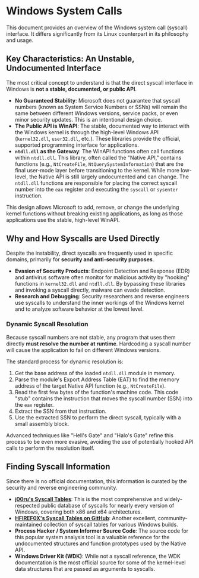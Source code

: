 # Windows System Calls

This document provides an overview of the Windows system call (syscall) interface. It differs significantly from its Linux counterpart in its philosophy and usage.

## Key Characteristics: An Unstable, Undocumented Interface

The most critical concept to understand is that the direct syscall interface in Windows is **not a stable, documented, or public API**.

- **No Guaranteed Stability**: Microsoft does not guarantee that syscall numbers (known as System Service Numbers or SSNs) will remain the same between different Windows versions, service packs, or even minor security updates. This is an intentional design choice.
- **The Public API is WinAPI**: The stable, documented way to interact with the Windows kernel is through the high-level Windows API (`kernel32.dll`, `user32.dll`, etc.). These libraries provide the official, supported programming interface for applications.
- **`ntdll.dll` as the Gateway**: The WinAPI functions often call functions within `ntdll.dll`. This library, often called the "Native API," contains functions (e.g., `NtCreateFile`, `NtQuerySystemInformation`) that are the final user-mode layer before transitioning to the kernel. While more low-level, the Native API is still largely undocumented and can change. The `ntdll.dll` functions are responsible for placing the correct syscall number into the `eax` register and executing the `syscall` or `sysenter` instruction.

This design allows Microsoft to add, remove, or change the underlying kernel functions without breaking existing applications, as long as those applications use the stable, high-level WinAPI.

## Why and How Syscalls are Used Directly

Despite the instability, direct syscalls are frequently used in specific domains, primarily for **security and anti-security purposes**.

- **Evasion of Security Products**: Endpoint Detection and Response (EDR) and antivirus software often monitor for malicious activity by "hooking" functions in `kernel32.dll` and `ntdll.dll`. By bypassing these libraries and invoking a syscall directly, malware can evade detection.
- **Research and Debugging**: Security researchers and reverse engineers use syscalls to understand the inner workings of the Windows kernel and to analyze software behavior at the lowest level.

### Dynamic Syscall Resolution

Because syscall numbers are not stable, any program that uses them directly **must resolve the number at runtime**. Hardcoding a syscall number will cause the application to fail on different Windows versions.

The standard process for dynamic resolution is:
1.  Get the base address of the loaded `ntdll.dll` module in memory.
2.  Parse the module's Export Address Table (EAT) to find the memory address of the target Native API function (e.g., `NtCreateFile`).
3.  Read the first few bytes of the function's machine code. This code "stub" contains the instruction that moves the syscall number (SSN) into the `eax` register.
4.  Extract the SSN from that instruction.
5.  Use the extracted SSN to perform the direct syscall, typically with a small assembly block.

Advanced techniques like "Hell's Gate" and "Halo's Gate" refine this process to be even more evasive, avoiding the use of potentially hooked API calls to perform the resolution itself.

## Finding Syscall Information

Since there is no official documentation, this information is curated by the security and reverse engineering community.

- **[j00ru's Syscall Tables](https://j00ru.vexillium.org/syscalls/nt/64/)**: This is the most comprehensive and widely-respected public database of syscalls for nearly every version of Windows, covering both x86 and x64 architectures.
- **[HFIREF0X's Syscall Tables on GitHub](https://github.com/HFIREF0X/SyscallTables)**: Another excellent, community-maintained collection of syscall tables for various Windows builds.
- **Process Hacker / System Informer Source Code**: The source code for this popular system analysis tool is a valuable reference for the undocumented structures and function prototypes used by the Native API.
- **Windows Driver Kit (WDK)**: While not a syscall reference, the WDK documentation is the most official source for some of the kernel-level data structures that are passed as arguments to syscalls.
